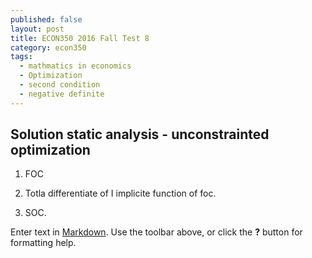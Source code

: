 ```yaml
---
published: false
layout: post
title: ECON350 2016 Fall Test 8
category: econ350
tags:
  - mathmatics in economics
  - Optimization
  - second condition
  - negative definite
---
```




## Solution static analysis - unconstrainted optimization

 1. FOC 
 
 2. Totla differentiate of I implicite function of foc.
 
 3. SOC.
 
 

Enter text in [Markdown](http://daringfireball.net/projects/markdown/). Use the toolbar above, or click the **?** button for formatting help.
